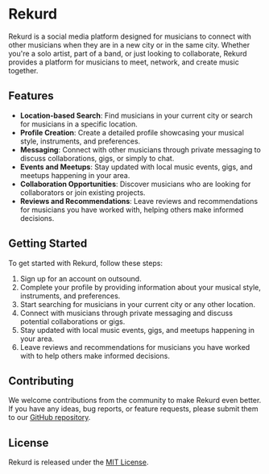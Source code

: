# Rekurd

Rekurd is a social media platform designed for musicians to connect with other musicians when they are in a new city or in the same city. Whether you're a solo artist, part of a band, or just looking to collaborate, Rekurd provides a platform for musicians to meet, network, and create music together.

## Features

- **Location-based Search**: Find musicians in your current city or search for musicians in a specific location.
- **Profile Creation**: Create a detailed profile showcasing your musical style, instruments, and preferences.
- **Messaging**: Connect with other musicians through private messaging to discuss collaborations, gigs, or simply to chat.
- **Events and Meetups**: Stay updated with local music events, gigs, and meetups happening in your area.
- **Collaboration Opportunities**: Discover musicians who are looking for collaborators or join existing projects.
- **Reviews and Recommendations**: Leave reviews and recommendations for musicians you have worked with, helping others make informed decisions.

## Getting Started

To get started with Rekurd, follow these steps:

1. Sign up for an account on outsound.
2. Complete your profile by providing information about your musical style, instruments, and preferences.
3. Start searching for musicians in your current city or any other location.
4. Connect with musicians through private messaging and discuss potential collaborations or gigs.
5. Stay updated with local music events, gigs, and meetups happening in your area.
6. Leave reviews and recommendations for musicians you have worked with to help others make informed decisions.

## Contributing

We welcome contributions from the community to make Rekurd even better. If you have any ideas, bug reports, or feature requests, please submit them to our [GitHub repository](https://github.com/rekurd).

## License

Rekurd is released under the [MIT License](https://opensource.org/licenses/MIT).
